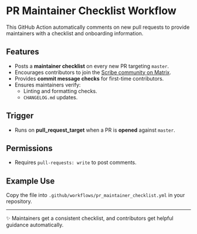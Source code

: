 # PR Maintainer Checklist Workflow

This GitHub Action automatically comments on new pull requests to provide maintainers with a checklist and onboarding information.  

## Features
- Posts a **maintainer checklist** on every new PR targeting `master`.
- Encourages contributors to join the [Scribe community on Matrix](https://matrix.to/#/#scribe_community:matrix.org).
- Provides **commit message checks** for first-time contributors.
- Ensures maintainers verify:
  - Linting and formatting checks.
  - `CHANGELOG.md` updates.

## Trigger
- Runs on **pull_request_target** when a PR is **opened** against `master`.

## Permissions
- Requires `pull-requests: write` to post comments.

## Example Use
Copy the file into `.github/workflows/pr_maintainer_checklist.yml` in your repository.

---
✨ Maintainers get a consistent checklist, and contributors get helpful guidance automatically.
